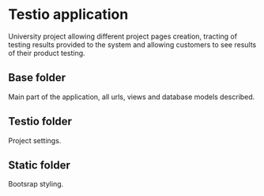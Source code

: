 # Testio application

University project allowing different project pages creation, tracting of testing results provided to the system and allowing customers to see results of their product testing.

## Base folder
Main part of the application, all urls, views and database models described.

## Testio folder
Project settings. 

## Static folder
Bootsrap styling.